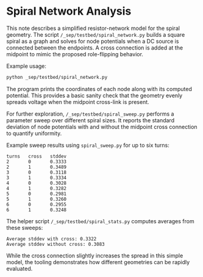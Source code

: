 # Spiral Network Analysis

This note describes a simplified resistor-network model for the
spiral geometry. The script `/_sep/testbed/spiral_network.py` builds a
square spiral as a graph and solves for node potentials when a DC
source is connected between the endpoints. A cross connection is added
at the midpoint to mimic the proposed role-flipping behavior.

Example usage:

```bash
python _sep/testbed/spiral_network.py
```

The program prints the coordinates of each node along with its computed
potential. This provides a basic sanity check that the geometry evenly
spreads voltage when the midpoint cross-link is present.

For further exploration, `/_sep/testbed/spiral_sweep.py` performs a
parameter sweep over different spiral sizes. It reports the standard
deviation of node potentials with and without the midpoint cross
connection to quantify uniformity.

Example sweep results using `spiral_sweep.py` for up to six turns:

```
turns   cross   stddev
2       0       0.3333
2       1       0.3489
3       0       0.3118
3       1       0.3334
4       0       0.3028
4       1       0.3282
5       0       0.2981
5       1       0.3260
6       0       0.2955
6       1       0.3248
```

The helper script `/_sep/testbed/spiral_stats.py` computes averages from
these sweeps:

```
Average stddev with cross: 0.3322
Average stddev without cross: 0.3083
```

While the cross connection slightly increases the spread in this simple
model, the tooling demonstrates how different geometries can be rapidly
evaluated.
